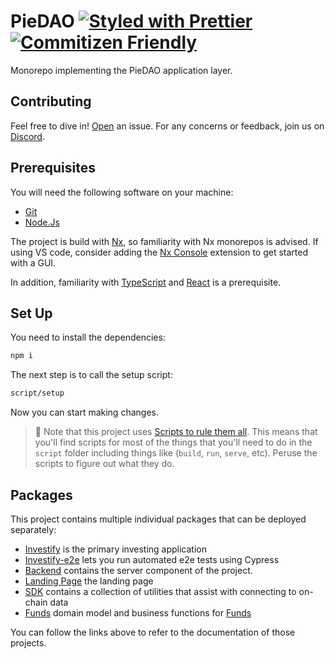 # PieDAO [![Styled with Prettier](https://img.shields.io/badge/code_style-prettier-ff69b4.svg)](https://prettier.io) [![Commitizen Friendly](https://img.shields.io/badge/commitizen-friendly-brightgreen.svg)](http://commitizen.github.io/cz-cli/)

Monorepo implementing the PieDAO application layer.

## Contributing

Feel free to dive in! [Open](https://github.com/pie-dao/monorepo/issues/new) an issue.
For any concerns or feedback, join us on [Discord](https://discord.piedao.org).

## Prerequisites

You will need the following software on your machine:

- [Git](https://git-scm.com/downloads)
- [Node.Js](https://nodejs.org/en/download/)

The project is build with [Nx](https://nx.dev), so familiarity with Nx monorepos is advised. If using VS code, consider adding the [Nx Console](https://marketplace.visualstudio.com/items?itemName=nrwl.angular-console) extension to get started with a GUI.

In addition, familiarity with [TypeScript](https://typescriptlang.org/) and [React](https://reactjs.org/) is a prerequisite.

## Set Up

You need to install the dependencies:

```bash
npm i
```

The next step is to call the setup script:

```bash
script/setup
```

Now you can start making changes.

> 📘 Note that this project uses [Scripts to rule them all](https://github.com/github/scripts-to-rule-them-all). This means that you'll find scripts for most of the
> things that you'll need to do in the `script` folder including things like (`build`, `run`, `serve`, etc). Peruse the scripts to figure out what they do.

## Packages

This project contains multiple individual packages that can be deployed separately:

- [Investify](/apps/investify/README.md) is the primary investing application
- [Investify-e2e](/apps/investify-e2e/README.md) lets you run automated e2e tests using Cypress
- [Backend](/apps/backend/README.md) contains the server component of the project.
- [Landing Page](/apps/landing-page/) the landing page
- [SDK](/libs/sdk-utils/) contains a collection of utilities that assist with connecting to on-chain data
- [Funds](/libs/domain/feature-funds/) domain model and business functions for [Funds](GLOSSARY.md#fund)

You can follow the links above to refer to the documentation of those projects.
